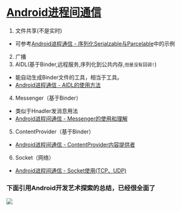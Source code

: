 # [Android进程间通信](https://blog.csdn.net/hzw2017/article/details/81275438)
1. 文件共享(不是实时)
 - 可参考[Android进程通信 - 序列化Serialzable与Parcelable](https://blog.csdn.net/hzw2017/article/details/80978663)中的示例
2. 广播
3. AIDL(基于Binder,远程服务,序列化到公共内存,`但是没有回调!`)
  - 能自动生成Binder文件的工具，相当于工具。
  - [Android进程通信 - AIDL的使用方法](https://blog.csdn.net/hzw2017/article/details/81048650)
4. Messenger（基于Binder）
 - 类似于Hnadler发消息用法
 - [Android进程间通信 - Messenger的使用和理解](https://blog.csdn.net/hzw2017/article/details/81090319)
5. ContentProvider（基于Binder）
 - [Android进程间通信 - ContentProvider内容提供者](https://blog.csdn.net/hzw2017/article/details/81123791)

6. Socket（网络）
 - [Android进程间通信 - Socket使用(TCP、UDP)](https://blog.csdn.net/hzw2017/article/details/81210979)

### 下面引用Android开发艺术探索的总结，已经很全面了 
![](https://img-blog.csdn.net/20180729210742229?watermark/2/text/aHR0cHM6Ly9ibG9nLmNzZG4ubmV0L2h6dzIwMTc=/font/5a6L5L2T/fontsize/400/fill/I0JBQkFCMA==/dissolve/70)
